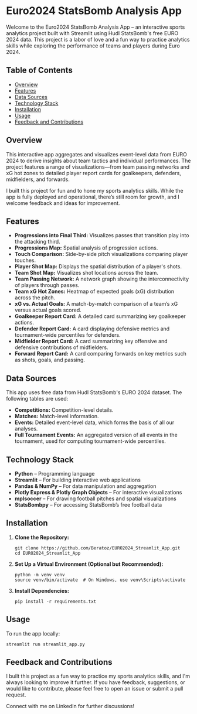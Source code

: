 # Euro2024 StatsBomb Analysis App

Welcome to the Euro2024 StatsBomb Analysis App – an interactive sports analytics project built with Streamlit using Hudl StatsBomb's free EURO 2024 data. This project is a labor of love and a fun way to practice analytics skills while exploring the performance of teams and players during Euro 2024.

## Table of Contents

- [Overview](#overview)
- [Features](#features)
- [Data Sources](#data-sources)
- [Technology Stack](#technology-stack)
- [Installation](#installation)
- [Usage](#usage)
- [Feedback and Contributions](#feedback-and-contributions)

## Overview

This interactive app aggregates and visualizes event-level data from EURO 2024 to derive insights about team tactics and individual performances. The project features a range of visualizations—from team passing networks and xG hot zones to detailed player report cards for goalkeepers, defenders, midfielders, and forwards.

I built this project for fun and to hone my sports analytics skills. While the app is fully deployed and operational, there’s still room for growth, and I welcome feedback and ideas for improvement.

## Features

- **Progressions into Final Third:** Visualizes passes that transition play into the attacking third.
- **Progressions Map:** Spatial analysis of progression actions.
- **Touch Comparison:** Side-by-side pitch visualizations comparing player touches.
- **Player Shot Map:** Displays the spatial distribution of a player's shots.
- **Team Shot Map:** Visualizes shot locations across the team.
- **Team Passing Network:** A network graph showing the interconnectivity of players through passes.
- **Team xG Hot Zones:** Heatmap of expected goals (xG) distribution across the pitch.
- **xG vs. Actual Goals:** A match-by-match comparison of a team’s xG versus actual goals scored.
- **Goalkeeper Report Card:** A detailed card summarizing key goalkeeper actions.
- **Defender Report Card:** A card displaying defensive metrics and tournament-wide percentiles for defenders.
- **Midfielder Report Card:** A card summarizing key offensive and defensive contributions of midfielders.
- **Forward Report Card:** A card comparing forwards on key metrics such as shots, goals, and passing.

## Data Sources

This app uses free data from Hudl StatsBomb's EURO 2024 dataset. The following tables are used:
- **Competitions:** Competition-level details.
- **Matches:** Match-level information.
- **Events:** Detailed event-level data, which forms the basis of all our analyses.
- **Full Tournament Events:** An aggregated version of all events in the tournament, used for computing tournament-wide percentiles.

## Technology Stack

- **Python** – Programming language
- **Streamlit** – For building interactive web applications
- **Pandas & NumPy** – For data manipulation and aggregation
- **Plotly Express & Plotly Graph Objects** – For interactive visualizations
- **mplsoccer** – For drawing football pitches and spatial visualizations
- **StatsBombpy** – For accessing StatsBomb’s free football data

## Installation

1. **Clone the Repository:**

   ```
   git clone https://github.com/Beratoz/EURO2024_Streamlit_App.git
   cd EURO2024_Streamlit_App
   ```

2. **Set Up a Virtual Environment (Optional but Recommended):**

   ```
   python -m venv venv
   source venv/bin/activate  # On Windows, use venv\Scripts\activate
   ```

3. **Install Dependencies:**

   ```
   pip install -r requirements.txt
   ```

## Usage

To run the app locally:

```
streamlit run streamlit_app.py
```

## Feedback and Contributions

I built this project as a fun way to practice my sports analytics skills, and I'm always looking to improve it further. If you have feedback, suggestions, or would like to contribute, please feel free to open an issue or submit a pull request.

Connect with me on LinkedIn for further discussions!
